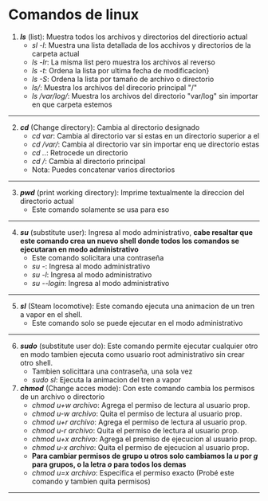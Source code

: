 # Comandos de linux


1. ***ls*** (list): Muestra todos los archivos y directorios del directiorio actual
    * *sl -l*: Muestra una lista detallada de los acchivos y directorios de la carpeta actual
    * *ls -lr*: La misma list pero muestra los archivos al reverso
    * *ls -t*: Ordena la lista por ultima fecha de modificacion}
    * *ls -S*: Ordena la lista por tamaño de archivo o directorio
    * *ls/*: Muestra los archivos del direcorio principal "/"
    * *ls /var/log/*: Muestra los archivos del directorio "var/log" sin importar en que carpeta estemos
---

2. ***cd*** (Change directory): Cambia al directorio designado
    * *cd var*: Cambia al directorio var si estas en un directorio superior a el
    * *cd /var/*: Cambia al directorio var sin importar enq ue directorio estas
    * *cd ..*: Retrocede un directorio
    * *cd /*: Cambia al directorio principal 
    * Nota: Puedes concatenar varios directorios
---

3. ***pwd*** (print working directory): Imprime textualmente la direccion del directorio actual
    * Este comando solamente se usa para eso
---
4. ***su*** (substitute user): Ingresa al modo administrativo, **cabe resaltar que este comando crea un nuevo shell donde todos los comandos se ejecutaran en modo administrativo**
    * Este comando solicitara una contraseña
    * *su -*: Ingresa al modo administrativo
    * *su -l*: Ingresa al modo administrativo
    * *su --login*: Ingresa al modo administrativo
---
5. ***sl*** (Steam locomotive): Este comando ejecuta una animacion de un tren a vapor en el shell.
    * Este comando solo se puede ejecutar en el modo administrativo
---
6. ***sudo*** (substitute user do): Este comando permite ejecutar cualquier otro en modo tambien ejecuta como usuario root administrativo sin crear otro shell.
    * Tambien solicittara una contraseña, una sola vez
    * *sudo sl*: Ejecuta la animacion del tren a vapor
7. ***chmod*** (Change acces mode): Con este comando cambia los permisos de un archivo o directorio
    * *chmod u+w archivo*: Agrega el permiso de lectura al usuario prop.
    * *chmod u-w archivo*: Quita el permiso de lectura al usuario prop.
    * *chmod u+r archivo*: Agrega el permiso de lectura al usuario prop.
    * *chmod u-r archivo*: Quita el permiso de lectura al usuario prop.
    * *chmod u+x archivo*: Agrega el premiso de ejecucion al usuario prop.
    * *chmod u-x archivo*: Quita el permiso de ejecucion al usuario prop.
    * **Para cambiar permisos de grupo u otros solo cambiamos la *u* por *g* para grupos, o la letra *o* para todos los demas**
    * *chmod u=x archivo*: Especifica el permiso exacto (Probé este comando y tambien quita permisos)
---


